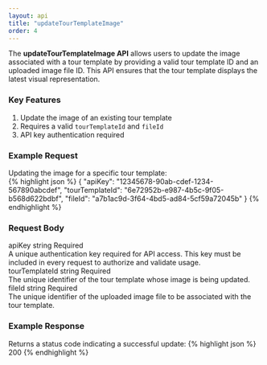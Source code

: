 ```yaml
---
layout: api
title: "updateTourTemplateImage"
order: 4
---
```


<div>The <strong>updateTourTemplateImage API</strong> allows users to update the image associated with a tour template by providing a valid tour template ID and an uploaded image file ID. This API ensures that the tour template displays the latest visual representation.</div>

<h3>Key Features</h3>
<ol>
<li>Update the image of an existing tour template</li>
<li>Requires a valid <code>tourTemplateId</code> and <code>fileId</code></li>
<li>API key authentication required</li>
</ol>

<h3>Example Request</h3>
<div>Updating the image for a specific tour template:</div>
{% highlight json %}
{
   "apiKey": "12345678-90ab-cdef-1234-567890abcdef",
   "tourTemplateId": "6e72952b-e987-4b5c-9f05-b568d622bdbf",
   "fileId": "a7b1ac9d-3f64-4bd5-ad84-5cf59a72045b"
}
{% endhighlight %}

<h3>Request Body</h3>
<div class="request-vars">
    <span class="request-var-name">apiKey</span> 
    <span class="request-var-type">string</span> 
    <span class="request-var-required">Required</span>
</div>
<div class="request-vars-description">A unique authentication key required for API access. This key must be included in every request to authorize and validate usage.</div>

<div class="request-vars">
    <span class="request-var-name">tourTemplateId</span> 
    <span class="request-var-type">string</span> 
    <span class="request-var-required">Required</span>
</div>
<div class="request-vars-description">The unique identifier of the tour template whose image is being updated.</div>

<div class="request-vars">
    <span class="request-var-name">fileId</span> 
    <span class="request-var-type">string</span> 
    <span class="request-var-required">Required</span>
</div>
<div class="request-vars-description">The unique identifier of the uploaded image file to be associated with the tour template.</div>

<h3>Example Response</h3>
Returns a status code indicating a successful update:
{% highlight json %}
200
{% endhighlight %}
